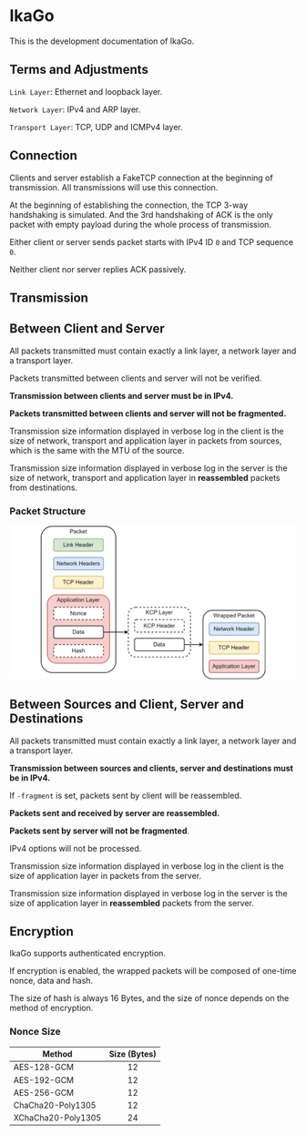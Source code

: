 # IkaGo

This is the development documentation of IkaGo.

## Terms and Adjustments

`Link Layer`: Ethernet and loopback layer.

`Network Layer`: IPv4 and ARP layer.

`Transport Layer`: TCP, UDP and ICMPv4 layer.

## Connection

Clients and server establish a FakeTCP connection at the beginning of transmission. All transmissions will use this connection.

At the beginning of establishing the connection, the TCP 3-way handshaking is simulated. And the 3rd handshaking of ACK is the only packet with empty payload during the whole process of transmission.

Either client or server sends packet starts with IPv4 ID `0` and TCP sequence `0`.

Neither client nor server replies ACK passively.

## Transmission

## Between Client and Server

All packets transmitted must contain exactly a link layer, a network layer and a transport layer.

Packets transmitted between clients and server will not be verified.

**Transmission between clients and server must be in IPv4.**

**Packets transmitted between clients and server will not be fragmented.**

Transmission size information displayed in verbose log in the client is the size of network, transport and application layer in packets from sources, which is the same with the MTU of the source.

Transmission size information displayed in verbose log in the server is the size of network, transport and application layer in **reassembled** packets from destinations.

### Packet Structure

<p align="center">
  <img src="/assets/packet.jpg" alt="packet">
</p>

## Between Sources and Client, Server and Destinations

All packets transmitted must contain exactly a link layer, a network layer and a transport layer.

**Transmission between sources and clients, server and destinations must be in IPv4.**

If `-fragment` is set, packets sent by client will be reassembled.

**Packets sent and received by server are reassembled.**

**Packets sent by server will not be fragmented**.

IPv4 options will not be processed.

Transmission size information displayed in verbose log in the client is the size of application layer in packets from the server.

Transmission size information displayed in verbose log in the server is the size of application layer in **reassembled** packets from the server.

## Encryption

IkaGo supports authenticated encryption.

If encryption is enabled, the wrapped packets will be composed of one-time nonce, data and hash.

The size of hash is always 16 Bytes, and the size of nonce depends on the method of encryption.

### Nonce Size

| Method      | Size (Bytes) |
| ----------- | :---: |
| AES-128-GCM | 12 |
| AES-192-GCM | 12 |
| AES-256-GCM | 12 |
| ChaCha20-Poly1305 | 12 |
| XChaCha20-Poly1305 | 24 |
